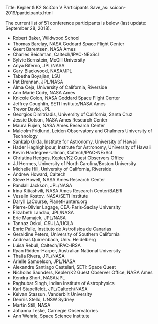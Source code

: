 Title: Kepler & K2 SciCon V Participants
Save_as: scicon-2019/participants.html

The current list of 51 conference participants is below (last update: September 28, 2018).

* Robert Baker, Wildwood School
* Thomas Barclay, NASA Goddard Space Flight Center
* Geert Barentsen, NASA Ames
* Charles Beichman, Caltech/IPAC-NExScI
* Sylvie Bernstein, McGill University
* Anya Biferno, JPL/NASA
* Gary Blackwood, NASA/JPL
* Tabetha Boyajian, LSU
* Pat Brennan, JPL/NASA
* Alma Ceja, University of California, Riverside
* Ann Marie Cody, NASA Ames
* Knicole Colon, NASA Goddard Space Flight Center
* Jeffrey Coughlin, SETI Institute/NASA Ames
* Trevor David, JPL
* Georgios Dimitriadis, University of California, Santa Cruz
* Jessie Dotson, NASA Ames Research Center
* Maura Fujieh, NASA Ames Research Center
* Malcolm Fridlund, Leiden Observatory and Chalmers University of Technology
* Sankalp Gilda, Institute for Astronomy, University of Hawaii
* Hader Haghighipour, Institute for Astronomy, University of Hawaii
* Kevin Hardegree-Ullman, Caltech/IPAC-NExScI
* Christina Hedges, Kepler/K2 Guest Observers Office	
* JJ Hermes, University of North Carolina/Boston University	
* Michelle Hill, University of California, Riverside	
* Andrew Howard, Caltech	
* Steve Howell, NASA Ames Research Center
* Randall Jackson, JPL/NASA
* Irina Kitiashvili, NASA Ames Research Center/BAERI
* Veselin Kostov, NASA/SETI Institute	
* Daryll LaCourse, PlanetHunters.org
* Pierre-Olivier Lagage, CEA-Paris-Saclay University
* Elizabeth Landau, JPL/NASA
* Eric Mamajek, JPL/NASA
* Tannaz Oskui, CSULA/UCLA
* Enric Palle, Instituto de Astrofisica de Canarias
* Geraldine Peters, University of Southern California
* Andreas Quirrenbach, Univ. Heidelberg
* Luisa Rebull, Caltech/IPAC-IRSA
* Ryan Ridden-Harper, Australian National University
* Thalia Rivera, JPL/NASA
* Arielle Samuelson, JPL/NASA
* Alexandre Santiago Castelari, SETI: Space Quest
* Nicholas Saunders, Kepler/K2 Guest Observer Office, NASA Ames
* Kendra Short, NASA/JPL
* Raghubar Singh, Indian Institute of Astrophysics
* Karl Stapelfeldt, JPL/Caltech/NASA
* Keivan Stassun, Vanderbilt University
* Dennis Stello, UNSW Sydney
* Martin Still, NASA
* Johanna Teske, Carnegie Observatories	
* Ann Wehrle, Space Science Institute
